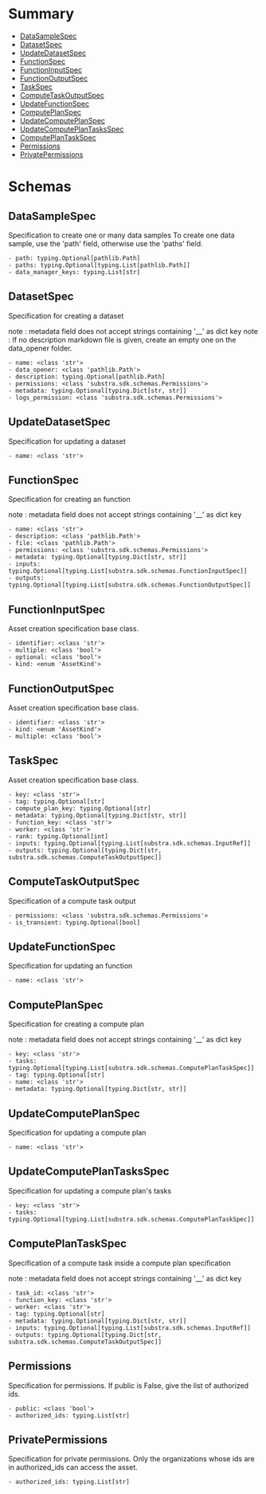 # Summary

- [DataSampleSpec](#DataSampleSpec)
- [DatasetSpec](#DatasetSpec)
- [UpdateDatasetSpec](#UpdateDatasetSpec)
- [FunctionSpec](#FunctionSpec)
- [FunctionInputSpec](#FunctionInputSpec)
- [FunctionOutputSpec](#FunctionOutputSpec)
- [TaskSpec](#TaskSpec)
- [ComputeTaskOutputSpec](#ComputeTaskOutputSpec)
- [UpdateFunctionSpec](#UpdateFunctionSpec)
- [ComputePlanSpec](#ComputePlanSpec)
- [UpdateComputePlanSpec](#UpdateComputePlanSpec)
- [UpdateComputePlanTasksSpec](#UpdateComputePlanTasksSpec)
- [ComputePlanTaskSpec](#ComputePlanTaskSpec)
- [Permissions](#Permissions)
- [PrivatePermissions](#PrivatePermissions)


# Schemas

## DataSampleSpec
Specification to create one or many data samples
To create one data sample, use the 'path' field, otherwise use
the 'paths' field.
```text
- path: typing.Optional[pathlib.Path]
- paths: typing.Optional[typing.List[pathlib.Path]]
- data_manager_keys: typing.List[str]
```

## DatasetSpec
Specification for creating a dataset

note : metadata field does not accept strings containing '__' as dict key
note : If no description markdown file is given, create an empty one on the data_opener folder.
```text
- name: <class 'str'>
- data_opener: <class 'pathlib.Path'>
- description: typing.Optional[pathlib.Path]
- permissions: <class 'substra.sdk.schemas.Permissions'>
- metadata: typing.Optional[typing.Dict[str, str]]
- logs_permission: <class 'substra.sdk.schemas.Permissions'>
```

## UpdateDatasetSpec
Specification for updating a dataset
```text
- name: <class 'str'>
```

## FunctionSpec
Specification for creating an function

note : metadata field does not accept strings containing '__' as dict key
```text
- name: <class 'str'>
- description: <class 'pathlib.Path'>
- file: <class 'pathlib.Path'>
- permissions: <class 'substra.sdk.schemas.Permissions'>
- metadata: typing.Optional[typing.Dict[str, str]]
- inputs: typing.Optional[typing.List[substra.sdk.schemas.FunctionInputSpec]]
- outputs: typing.Optional[typing.List[substra.sdk.schemas.FunctionOutputSpec]]
```

## FunctionInputSpec
Asset creation specification base class.
```text
- identifier: <class 'str'>
- multiple: <class 'bool'>
- optional: <class 'bool'>
- kind: <enum 'AssetKind'>
```

## FunctionOutputSpec
Asset creation specification base class.
```text
- identifier: <class 'str'>
- kind: <enum 'AssetKind'>
- multiple: <class 'bool'>
```

## TaskSpec
Asset creation specification base class.
```text
- key: <class 'str'>
- tag: typing.Optional[str]
- compute_plan_key: typing.Optional[str]
- metadata: typing.Optional[typing.Dict[str, str]]
- function_key: <class 'str'>
- worker: <class 'str'>
- rank: typing.Optional[int]
- inputs: typing.Optional[typing.List[substra.sdk.schemas.InputRef]]
- outputs: typing.Optional[typing.Dict[str, substra.sdk.schemas.ComputeTaskOutputSpec]]
```

## ComputeTaskOutputSpec
Specification of a compute task output
```text
- permissions: <class 'substra.sdk.schemas.Permissions'>
- is_transient: typing.Optional[bool]
```

## UpdateFunctionSpec
Specification for updating an function
```text
- name: <class 'str'>
```

## ComputePlanSpec
Specification for creating a compute plan

note : metadata field does not accept strings containing '__' as dict key
```text
- key: <class 'str'>
- tasks: typing.Optional[typing.List[substra.sdk.schemas.ComputePlanTaskSpec]]
- tag: typing.Optional[str]
- name: <class 'str'>
- metadata: typing.Optional[typing.Dict[str, str]]
```

## UpdateComputePlanSpec
Specification for updating a compute plan
```text
- name: <class 'str'>
```

## UpdateComputePlanTasksSpec
Specification for updating a compute plan's tasks
```text
- key: <class 'str'>
- tasks: typing.Optional[typing.List[substra.sdk.schemas.ComputePlanTaskSpec]]
```

## ComputePlanTaskSpec
Specification of a compute task inside a compute plan specification

note : metadata field does not accept strings containing '__' as dict key
```text
- task_id: <class 'str'>
- function_key: <class 'str'>
- worker: <class 'str'>
- tag: typing.Optional[str]
- metadata: typing.Optional[typing.Dict[str, str]]
- inputs: typing.Optional[typing.List[substra.sdk.schemas.InputRef]]
- outputs: typing.Optional[typing.Dict[str, substra.sdk.schemas.ComputeTaskOutputSpec]]
```

## Permissions
Specification for permissions. If public is False,
give the list of authorized ids.
```text
- public: <class 'bool'>
- authorized_ids: typing.List[str]
```

## PrivatePermissions
Specification for private permissions. Only the organizations whose
ids are in authorized_ids can access the asset.
```text
- authorized_ids: typing.List[str]
```

